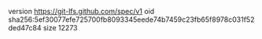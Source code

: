 version https://git-lfs.github.com/spec/v1
oid sha256:5ef30077efe725700fb8093345eede74b7459c23fb65f8978c031f52ded47c84
size 12273
